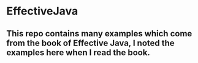# EffectiveJava

## This repo contains many examples which come from the book of Effective Java, I noted the examples here when I read the book.  
